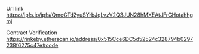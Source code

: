 Url link
https://ipfs.io/ipfs/QmeGTd2yuSYrbJqLvzV2Q3JUN28hMXEAtJFrGHotahhgmj

Contract Verification
https://rinkeby.etherscan.io/address/0x515Cce6DC5d52524c328794b0297238f6275c47e#code